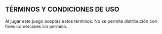 ## TÉRMINOS Y CONDICIONES DE USO

Al jugar este juego aceptas estos términos. No se permite distribución con fines comerciales sin permiso.

